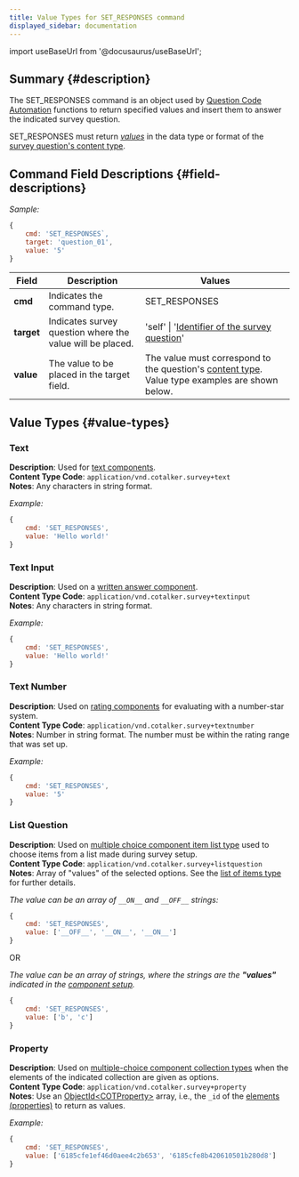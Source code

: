 ```yaml
---
title: Value Types for SET_RESPONSES command
displayed_sidebar: documentation
---
```


import useBaseUrl from '@docusaurus/useBaseUrl'; 

## Summary {#description}

The SET_RESPONSES command is an object used by [Question Code Automation](/docs/documentation/automation/surveys/question_exec) functions to return specified values and insert them to answer the indicated survey question.

SET\_RESPONSES must return [_values_](#value-types) in the data type or format of the [survey question's content type](/docs/documentation/models/surveys/model_questionContentType).

## Command Field Descriptions {#field-descriptions}

_Sample:_

```javascript
{
    cmd: 'SET_RESPONSES`, 
    target: 'question_01',
    value: '5'
}
```

Field | Description | Values 
--- | --- | ---
**cmd**  | Indicates the command type. | SET_RESPONSES
**target** | Indicates survey question where the value will be placed. | 'self' \| '[Identifier of the survey question](/docs/documentation/admin/survey/survey_overview#field-descriptions)'
**value** | The value to be placed in the target field. | The value must correspond to the question's [content type](/docs/documentation/models/surveys/model_questionContentType). Value type examples are shown below.

## Value Types {#value-types}

### Text
**Description**: Used for [text components](/docs/documentation/admin/survey/components/text_component).  
**Content Type Code**: `application/vnd.cotalker.survey+text`  
**Notes**: Any characters in string format.

_Example:_

```javascript
{
    cmd: 'SET_RESPONSES', 
    value: 'Hello world!' 
}
```

### Text Input
**Description**: Used on a [written answer component](/docs/documentation/admin/survey/components/written_answer).  
**Content Type Code**: `application/vnd.cotalker.survey+textinput`  
**Notes**: Any characters in string format.

_Example:_

```javascript
{
    cmd: 'SET_RESPONSES', 
    value: 'Hello world!' 
}
```

### Text Number
**Description**: Used on [rating components](/docs/documentation/admin/survey/components/rating) for evaluating with a number-star system.  
**Content Type Code**: `application/vnd.cotalker.survey+textnumber`  
**Notes**: Number in string format. The number must be within the rating range that was set up.

_Example:_

```javascript
{
    cmd: 'SET_RESPONSES', 
    value: '5'
}
```

<!-- 
### Date Time
**Description**: Used on the [date and time component](/docs/documentation/admin/survey/components/date_and_time) used to choose a date and time from a pop-up calendar and clock.  
**Content Type Code**: `application/vnd.cotalker.survey+datetime`  
**Notes**: Value can be a [Date](https://developer.mozilla.org/en-US/docs/Web/JavaScript/Reference/Global_Objects/Date) object.

_Example:_

```javascript
{
    cmd: 'SET_RESPONSES', 
    value: Date 
}
```
-->

### List Question
**Description**: Used on [multiple choice component item list type](/docs/documentation/admin/survey/components/multiple_choice#list-of-items-type) used to choose items from a list made during survey setup.  
**Content Type Code**: `application/vnd.cotalker.survey+listquestion`  
**Notes**: Array of "values" of the selected options. See the [list of items type](/docs/documentation/admin/survey/components/multiple_choice#list-of-items-type) for further details.


_The value can be an array of `__ON__` and `__OFF__` strings:_

```javascript
{
    cmd: 'SET_RESPONSES', 
    value: ['__OFF__', '__ON__', '__ON__'] 
}
```

OR

_The value can be an array of strings, where the strings are the **"values"** indicated in the [component setup](/docs/documentation/admin/survey/components/multiple_choice#list-of-items-type)._

```javascript
{
    cmd: 'SET_RESPONSES', 
    value: ['b', 'c'] 
}
```


### Property
**Description**: Used on [multiple-choice component collection types](/docs/documentation/admin/survey/components/multiple_choice#collection-type) when the elements of the indicated collection are given as options.  
**Content Type Code**: `application/vnd.cotalker.survey+property`  
**Notes**: Use an [ObjectId<COTProperty\>](/docs/documentation/models/databases/model_properties) array, i.e., the `_id` of the [elements (properties)](/docs/documentation/models/databases/model_properties) to return as values.

_Example:_

```javascript
{
    cmd: 'SET_RESPONSES', 
    value: ['6185cfe1ef46d0aee4c2b653', '6185cfe8b420610501b280d8']
}
```

